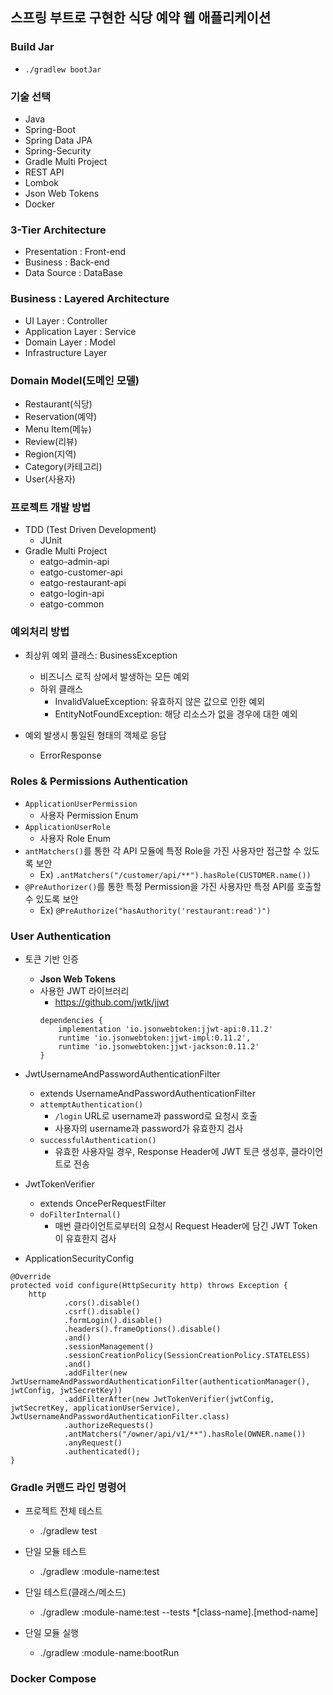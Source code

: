 ## 스프링 부트로 구현한 식당 예약 웹 애플리케이션

### Build Jar
- ```./gradlew bootJar```

### 기술 선택

- Java
- Spring-Boot
- Spring Data JPA
- Spring-Security
- Gradle Multi Project
- REST API
- Lombok
- Json Web Tokens
- Docker

### 3-Tier Architecture

- Presentation : Front-end
- Business : Back-end
- Data Source : DataBase
    
### Business : Layered Architecture

- UI Layer : Controller
- Application Layer : Service
- Domain Layer : Model
- Infrastructure Layer
    
### Domain Model(도메인 모델)

- Restaurant(식당)
- Reservation(예약)
- Menu Item(메뉴)
- Review(리뷰)
- Region(지역)
- Category(카테고리)
- User(사용자)
    
### 프로젝트 개발 방법

- TDD (Test Driven Development)
  - JUnit
- Gradle Multi Project
  - eatgo-admin-api
  - eatgo-customer-api
  - eatgo-restaurant-api
  - eatgo-login-api
  - eatgo-common
  
### 예외처리 방법
- 최상위 예외 클래스: BusinessException
  - 비즈니스 로직 상에서 발생하는 모든 예외
  - 하위 클래스
    - InvalidValueException: 유효하지 않은 값으로 인한 예외
    - EntityNotFoundException: 해당 리소스가 없을 경우에 대한 예외
    
- 예외 발생시 통일된 형태의 객체로 응답
  - ErrorResponse
  
### Roles & Permissions Authentication
- ```ApplicationUserPermission```
  - 사용자 Permission Enum
- ```ApplicationUserRole```
  - 사용자 Role Enum
- ```antMatchers()```를 통한 각 API 모듈에 특정 Role을 가진 사용자만 접근할 수 있도록 보안
  - Ex) ```.antMatchers("/customer/api/**").hasRole(CUSTOMER.name())```
- ```@PreAuthorizer()```를 통한 특정 Permission을 가진 사용자만 특정 API를 호출할 수 있도록 보안
  - Ex) ```@PreAuthorize("hasAuthority('restaurant:read')")```

### User Authentication
- 토큰 기반 인증
  - **Json Web Tokens**
  - 사용한 JWT 라이브러리
    - https://github.com/jwtk/jjwt
    ```
    dependencies {
        implementation 'io.jsonwebtoken:jjwt-api:0.11.2'
        runtime 'io.jsonwebtoken:jjwt-impl:0.11.2',
        runtime 'io.jsonwebtoken:jjwt-jackson:0.11.2'
    }
    ```
- JwtUsernameAndPasswordAuthenticationFilter
  - extends UsernameAndPasswordAuthenticationFilter
  - ```attemptAuthentication()```
    - ```/login``` URL로 username과 password로 요청시 호출
    - 사용자의 username과 password가 유효한지 검사
  - ```successfulAuthentication()```
    - 유효한 사용자일 경우, Response Header에 JWT 토큰 생성후, 클라이언트로 전송
  
- JwtTokenVerifier
  - extends OncePerRequestFilter
  - ```doFilterInternal()```
    - 매번 클라이언트로부터의 요청시 Request Header에 담긴 JWT Token이 유효한지 검사
    
- ApplicationSecurityConfig
```
@Override
protected void configure(HttpSecurity http) throws Exception {
    http
            .cors().disable()
            .csrf().disable()
            .formLogin().disable()
            .headers().frameOptions().disable()
            .and()
            .sessionManagement()
            .sessionCreationPolicy(SessionCreationPolicy.STATELESS)
            .and()
            .addFilter(new JwtUsernameAndPasswordAuthenticationFilter(authenticationManager(), jwtConfig, jwtSecretKey))
            .addFilterAfter(new JwtTokenVerifier(jwtConfig, jwtSecretKey, applicationUserService), JwtUsernameAndPasswordAuthenticationFilter.class)
            .authorizeRequests()
            .antMatchers("/owner/api/v1/**").hasRole(OWNER.name())
            .anyRequest()
            .authenticated();
}
```
    
### Gradle 커맨드 라인 명령어

- 프로젝트 전체 테스트
  - ./gradlew test

- 단일 모듈 테스트
  - ./gradlew :module-name:test

- 단일 테스트(클래스/메소드)
  - ./gradlew :module-name:test --tests *[class-name].[method-name]
  
- 단일 모듈 실행
  - ./gradlew :module-name:bootRun
  
### Docker Compose